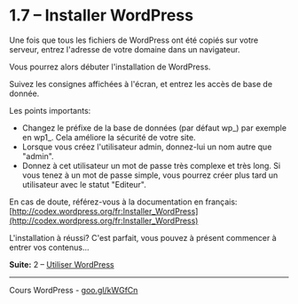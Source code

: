 # 1.7 – Installer WordPress

Une fois que tous les fichiers de WordPress ont été copiés sur votre serveur, entrez l'adresse de votre domaine dans un navigateur.

Vous pourrez alors débuter l'installation de WordPress.

Suivez les consignes affichées à l'écran, et entrez les accès de base de donnée.

Les points importants:

- Changez le préfixe de la base de données (par défaut wp_) par exemple en wp1_. Cela améliore la sécurité de votre site.
- Lorsque vous créez l'utilisateur admin, donnez-lui un nom autre que "admin".
- Donnez à cet utilisateur un mot de passe très complexe et très long. Si vous tenez à un mot de passe simple, vous pourrez créer plus tard un utilisateur avec le statut "Editeur". 

En cas de doute, référez-vous à la documentation en français: [http://codex.wordpress.org/fr:Installer_WordPress](http://codex.wordpress.org/fr:Installer_WordPress)

L'installation à réussi? C'est parfait, vous pouvez à présent commencer à entrer vos contenus...

**Suite:** 2 – [Utiliser WordPress](../02-utiliser/00-Utiliser.md)

******

Cours WordPress - [goo.gl/kWGfCn](https://github.com/ms-studio/cours-WP-fr/)